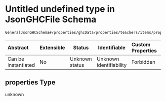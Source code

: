 # Untitled undefined type in JsonGHCFile Schema

```txt
GeneralJsonGHCSchema#/properties/ghcData/properties/teachers/items/properties/settings/items/properties/incompatibilities/properties/doNotFinishAtLastMorningSectionIfStartAtFirstAfternoonSection/properties
```




| Abstract            | Extensible | Status         | Identifiable            | Custom Properties | Additional Properties | Access Restrictions | Defined In                                                         |
| :------------------ | ---------- | -------------- | ----------------------- | :---------------- | --------------------- | ------------------- | ------------------------------------------------------------------ |
| Can be instantiated | No         | Unknown status | Unknown identifiability | Forbidden         | Allowed               | none                | [ghc.schema.json\*](../out/ghc.schema.json "open original schema") |

## properties Type

unknown
